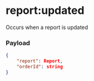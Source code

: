 # report:updated

Occurs when a report is updated

### Payload
```json
{
    "report": Report,
    "orderId": string
}
```
